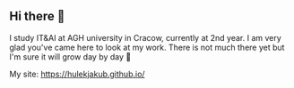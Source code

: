 ## Hi there 👋
I study IT&AI at AGH university in Cracow, currently at 2nd year.
I am very glad you've came here to look at my work.
There is not much there yet but I'm sure it will grow day by day :pray:

My site:  https://hulekjakub.github.io/

<!--
**HulekJakub/HulekJakub** is a ✨ _special_ ✨ repository because its `README.md` (this file) appears on your GitHub profile.

Here are some ideas to get you started:

- 🔭 I’m currently working on ...
- 🌱 I’m currently learning ...
- 👯 I’m looking to collaborate on ...
- 🤔 I’m looking for help with ...
- 💬 Ask me about ...
- 📫 How to reach me: ...
- 😄 Pronouns: ...
- ⚡ Fun fact: ...
-->
